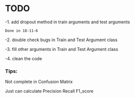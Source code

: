 # TODO
-1. add dropout method in train arguments and test arguments 

	Done in 18-11-6


-2. double check bugs in Train and Test Argument class 


-3. fill other arguments in Train and Test Argument class


-4. clean the code

### Tips:

Not complete in Confusion Matrix


Just can calculate Precision Recall F1_score

